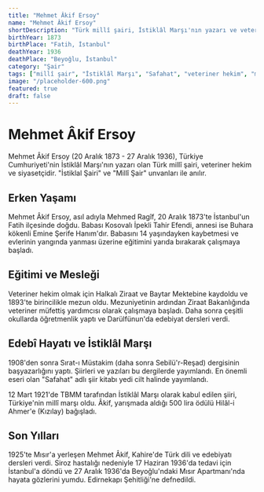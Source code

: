 ```yaml
---
title: "Mehmet Âkif Ersoy"
name: "Mehmet Âkif Ersoy"
shortDescription: "Türk millî şairi, İstiklâl Marşı'nın yazarı ve veteriner hekim"
birthYear: 1873
birthPlace: "Fatih, İstanbul"
deathYear: 1936
deathPlace: "Beyoğlu, İstanbul"
category: "Şair"
tags: ["millî şair", "İstiklâl Marşı", "Safahat", "veteriner hekim", "millî mücadele"]
image: "/placeholder-600.png"
featured: true
draft: false
---
```


# Mehmet Âkif Ersoy

Mehmet Âkif Ersoy (20 Aralık 1873 - 27 Aralık 1936), Türkiye Cumhuriyeti'nin İstiklâl Marşı'nın yazarı olan Türk millî şairi, veteriner hekim ve siyasetçidir. "İstiklal Şairi" ve "Millî Şair" unvanları ile anılır.

## Erken Yaşamı

Mehmet Âkif Ersoy, asıl adıyla Mehmed Ragîf, 20 Aralık 1873'te İstanbul'un Fatih ilçesinde doğdu. Babası Kosovalı İpekli Tahir Efendi, annesi ise Buhara kökenli Emine Şerife Hanım'dır. Babasını 14 yaşındayken kaybetmesi ve evlerinin yangında yanması üzerine eğitimini yarıda bırakarak çalışmaya başladı.

## Eğitimi ve Mesleği

Veteriner hekim olmak için Halkalı Ziraat ve Baytar Mektebine kaydoldu ve 1893'te birincilikle mezun oldu. Mezuniyetinin ardından Ziraat Bakanlığında veteriner müfettiş yardımcısı olarak çalışmaya başladı. Daha sonra çeşitli okullarda öğretmenlik yaptı ve Darülfünun'da edebiyat dersleri verdi.

## Edebî Hayatı ve İstiklâl Marşı

1908'den sonra Sırat-ı Müstakim (daha sonra Sebilü'r-Reşad) dergisinin başyazarlığını yaptı. Şiirleri ve yazıları bu dergilerde yayımlandı. En önemli eseri olan "Safahat" adlı şiir kitabı yedi cilt halinde yayımlandı.

12 Mart 1921'de TBMM tarafından İstiklâl Marşı olarak kabul edilen şiiri, Türkiye'nin millî marşı oldu. Âkif, yarışmada aldığı 500 lira ödülü Hilâl-i Ahmer'e (Kızılay) bağışladı.

## Son Yılları

1925'te Mısır'a yerleşen Mehmet Âkif, Kahire'de Türk dili ve edebiyatı dersleri verdi. Siroz hastalığı nedeniyle 17 Haziran 1936'da tedavi için İstanbul'a döndü ve 27 Aralık 1936'da Beyoğlu'ndaki Mısır Apartmanı'nda hayata gözlerini yumdu. Edirnekapı Şehitliği'ne defnedildi.
